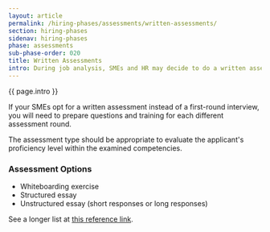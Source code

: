 ```yaml
---
layout: article
permalink: /hiring-phases/assessments/written-assessments/
section: hiring-phases
sidenav: hiring-phases
phase: assessments
sub-phase-order: 020
title: Written Assessments
intro: During job analysis, SMEs and HR may decide to do a written assessment instead of a first-round interview.
---
```


<p class="usa-intro">
  {{ page.intro }}
</p>

If your SMEs opt for a written assessment instead of a first-round interview, you will need to prepare questions and training for each different assessment round.

The assessment type should be appropriate to evaluate the applicant's proficiency level within the examined competencies.

### Assessment Options

- Whiteboarding exercise
- Structured essay
- Unstructured essay (short responses or long responses)

See a longer list at [this reference link](https://www.opm.gov/policy-data-oversight/assessment-and-selection/other-assessment-methods/).
